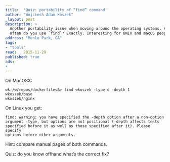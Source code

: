 ```yaml
---
title:	'Quiz: portability of “find” command'
author: "Wojciech Adam Koszek"
_layout: post
description: >
  Another portability issue when moving around the operating systems. How
  often do you use `find`? Exactly. Interesting for UNIX and macOS people.
address: "Menlo Park, CA"
tags:
- "tools"
read:	2015-11-29
published: true
ads:
- 
---
```


On MacOSX:

~~~shell
wk:/w/repos/dockerfiles&> find wkoszek -type d -depth 1
wkoszek/base
wkoszek/nginx
~~~

On Linux you get:

~~~shell
find: warning: you have specified the -depth option after a non-option
argument -type, but options are not positional (-depth affects tests
specified before it as well as those specified after it). Please specify
options before other arguments.
~~~

Hint: compare manual pages of both commands.

Quiz: do you know offhand what’s the correct fix?

